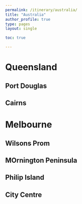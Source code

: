 ```yaml
---
permalink: /itinerary/australia/
title: "Australia"
author_profile: true
type: pages
layout: single

toc: true

---
```


# Queensland
## Port Douglas

## Cairns

# Melbourne
## Wilsons Prom

## MOrnington Peninsula

## Philip Island

## City Centre



  






